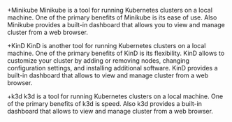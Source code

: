 +Minikube
Minikube is a tool for running Kubernetes clusters on a local machine. One of the primary benefits of Minikube is its ease of use. Also Minikube provides a built-in dashboard that allows you to view and manage cluster from a web browser.

+KinD
KinD is another tool for running Kubernetes clusters on a local machine. One of the primary benefits of KinD is its flexibility. KinD allows to customize your cluster by adding or removing nodes, changing configuration settings, and installing additional software. KinD provides a built-in dashboard that allows to view and manage cluster from a web browser.

+k3d
k3d is a tool for running Kubernetes clusters on a local machine. One of the primary benefits of k3d is speed. Also k3d provides a built-in dashboard that allows to view and manage cluster from a web browser.

